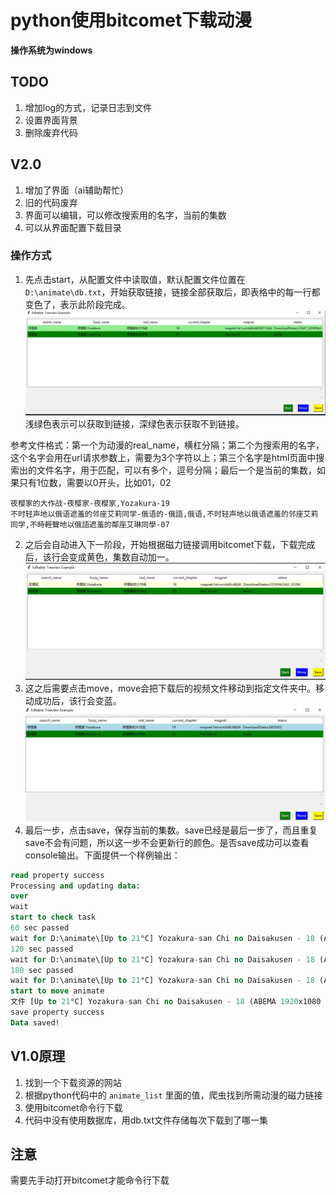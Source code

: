# python使用bitcomet下载动漫
__操作系统为windows__
## TODO
1. 增加log的方式，记录日志到文件
2. 设置界面背景
3. 删除废弃代码

## V2.0
1. 增加了界面（ai辅助帮忙）
2. 旧的代码废弃
3. 界面可以编辑，可以修改搜索用的名字，当前的集数
4. 可以从界面配置下载目录
### 操作方式
1. 先点击start，从配置文件中读取值，默认配置文件位置在```D:\animate\db.txt```，开始获取链接，链接全部获取后，即表格中的每一行都变色了，表示此阶段完成。
![start](.\doc\pic\开始任务1.PNG)
浅绿色表示可以获取到链接，深绿色表示获取不到链接。

参考文件格式：第一个为动漫的real_name，横杠分隔；第二个为搜索用的名字，这个名字会用在url请求参数上，需要为3个字符以上；第三个名字是html页面中搜索出的文件名字，用于匹配，可以有多个，逗号分隔；最后一个是当前的集数，如果只有1位数，需要以0开头，比如01，02
```editorconfig
夜樱家的大作战-夜樱家-夜樱家,Yozakura-19
不时轻声地以俄语遮羞的邻座艾莉同学-俄语的-俄語,俄语,不时轻声地以俄语遮羞的邻座艾莉同学,不時輕聲地以俄語遮羞的鄰座艾琳同學-07
```
2. 之后会自动进入下一阶段，开始根据磁力链接调用bitcomet下载，下载完成后，该行会变成黄色，集数自动加一。
![download_done](.\doc\pic\下载完成.PNG)
3. 这之后需要点击move，move会把下载后的视频文件移动到指定文件夹中。移动成功后，该行会变蓝。
![moved](.\doc\pic\moved.PNG)
4. 最后一步，点击save，保存当前的集数。save已经是最后一步了，而且重复save不会有问题，所以这一步不会更新行的颜色。是否save成功可以查看console输出。下面提供一个样例输出：
```sql
read property success
Processing and updating data:
over
wait
start to check task
60 sec passed
wait for D:\animate\[Up to 21°C] Yozakura-san Chi no Daisakusen - 18 (ABEMA 1920x1080 AVC AAC MP4) [EA1A92B1].mp4.bc!
120 sec passed
wait for D:\animate\[Up to 21°C] Yozakura-san Chi no Daisakusen - 18 (ABEMA 1920x1080 AVC AAC MP4) [EA1A92B1].mp4.bc!
180 sec passed
wait for D:\animate\[Up to 21°C] Yozakura-san Chi no Daisakusen - 18 (ABEMA 1920x1080 AVC AAC MP4) [EA1A92B1].mp4.bc!
start to move animate
文件 [Up to 21°C] Yozakura-san Chi no Daisakusen - 18 (ABEMA 1920x1080 AVC AAC MP4) [EA1A92B1].mp4 移动成功！
save property success
Data saved!
```

## V1.0原理
1. 找到一个下载资源的网站
2. 根据python代码中的 ```animate_list``` 里面的值，爬虫找到所需动漫的磁力链接
3. 使用bitcomet命令行下载
4. 代码中没有使用数据库，用db.txt文件存储每次下载到了哪一集

## 注意
需要先手动打开bitcomet才能命令行下载